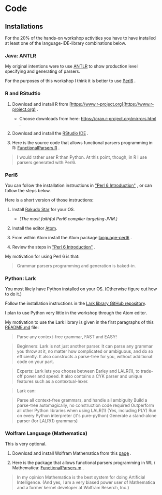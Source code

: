 # Code

## Installations

For the 20% of the hands-on workshop activities you have to have installed at least one 
of the language-IDE-library combinations below.

### Java: ANTLR

My original intentions were to use 
[ANTLR](http://www.antlr.org)
to show production level specifying and generating of parsers.

For the purposes of this workshop I think it is better to use 
[Perl6](https://perl6.org)
.

### R and RStudtio

1. Download and install R from 
[https://www.r-project.org](https://www.r-project.org)
.

   - Choose downloads from here: https://cran.r-project.org/mirrors.html . 
   
2. Download and install the 
[RStudio IDE](https://www.rstudio.com/products/rstudio/download/)
.

3. Here is the source code that allows functional parsers programming in R:
[FunctionalParsers.R](https://github.com/antononcube/MathematicaForPrediction/blob/master/R/FunctionalParsers/FunctionalParsers.R)
.

> I would rather user R than Python. 
  At this point, though, in R I use parsers generated with Perl6. 

### Perl6

You can follow the installation instructions in
["Perl 6 Introduction"](https://perl6intro.com/#_installing_perl_6)
, or can follow the steps below.

Here is a short version of those instructions:

1. Install [Rakudo Star](https://rakudo.org/files/) for your OS.
 
   - *(The most faithful Perl6 compiler targeting JVM.)* 
 
2. Install the editor [Atom](https://atom.io).

3. From within Atom install the Atom package 
[language-perl6](https://atom.io/packages/language-perl6)
.

4. Review the steps in
["Perl 6 Introduction"](https://perl6intro.com/#_installing_perl_6)
.

My motivation for using Perl 6 is that:
 
> Grammar parsers programming and generation is baked-in.

### Python: Lark

You most likely have Python installed on your OS. 
(Otherwise figure out how to do it.) 

Follow the installation instructions in the 
[Lark library GitHub repository](https://github.com/lark-parser/lark).

I plan to use Python very little in the workshop through the Atom editor.

My motivation to use the Lark library is given in the first paragraphs of this 
[README.md](/https://github.com/lark-parser/lark/blob/master/README.md) file:

> Parse any context-free grammar, FAST and EASY!
   
> Beginners: Lark is not just another parser. It can parse any grammar you throw at it, no matter how complicated or ambiguous, and do so efficiently. It also constructs a parse-tree for you, without additional code on your part.
   
> Experts: Lark lets you choose between Earley and LALR(1), to trade-off power and speed. It also contains a CYK parser and unique features such as a contextual-lexer.
   
>   Lark can:
   
>   Parse all context-free grammars, and handle all ambiguity
   Build a parse-tree automagically, no construction code required
   Outperform all other Python libraries when using LALR(1) (Yes, including PLY)
   Run on every Python interpreter (it's pure-python)
   Generate a stand-alone parser (for LALR(1) grammars)
   
### Wolfram Language (Mathematica)

This is very optional.

1. Download and install Wolfram Mathematica from this 
[page](http://www.wolfram.com/mathematica/?source=nav)
.

2. Here is the package that allows functional parsers programming in WL / Mathematica:
[FunctionalParsers.m](https://github.com/antononcube/MathematicaForPrediction/blob/master/FunctionalParsers.m)
.

> In my opinion Mathematica is the best system for doing Artificial Intelligence. 
(And yes, I am a very biased power user of Mathematica and a former kernel developer at Wolfram Reserch, Inc.)